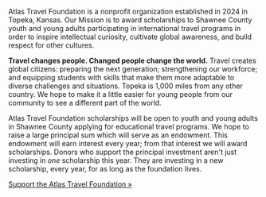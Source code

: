 <p style="clear:both;">Atlas Travel Foundation is a nonprofit organization established in 2024 in Topeka, Kansas. Our Mission is to award scholarships to Shawnee County youth and young adults participating in international travel programs in order to inspire intellectual curiosity, cultivate global awareness, and build respect for other cultures.</p>

**Travel changes people. Changed people change the world.** Travel creates global citizens: preparing the next generation; strengthening our workforce; and equipping students with skills that make them more adaptable to diverse challenges and situations. Topeka is 1,000 miles from any other country. We hope to make it a little easier for young people from our community to see a different part of the world. 

Atlas Travel Foundation scholarships will be open to youth and young adults in Shawnee County applying for educational travel programs. We hope to raise a large principal sum which will serve as an endowment. This endowment will earn interest every year; from that interest we will award scholarships. Donors who support the principal investment aren't just investing in _one_ scholarship this year. They are investing in a new scholarship, every year, for as long as the foundation lives.  

[Support the Atlas Travel Foundation »](https://atlastravelfoundation.org/contact/)
